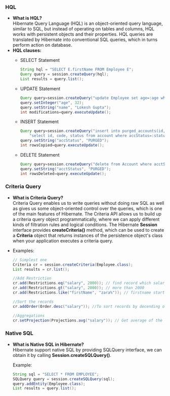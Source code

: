 ### HQL

- **What is HQL?**  
  Hibernate Query Language (HQL) is an object-oriented query language, similar to SQL, but instead of operating on tables and columns, HQL works with persistent objects and their properties. HQL queries are translated by Hibernate into conventional SQL queries, which in turns perform action on database.
- **HQL clauses:**  
    - SELECT Statement

        ```java
        String hql = "SELECT E.firstName FROM Employee E";
        Query query = session.createQuery(hql);
        List results = query.list();
        ```

    - UPDATE Statement

        ```java
        Query query=session.createQuery("update Employee set age=:age where name=:name");
        query.setInteger("age", 32);
        query.setString("name", "Lokesh Gupta");
        int modifications=query.executeUpdate();
        ```

    - INSERT Statement

        ```java
        Query query=session.createQuery("insert into purged_accounts(id, code, status) "+
            "select id, code, status from account where accStatus=:status");
        query.setString("accStatus", "PURGED");
        int rowsCopied=query.executeUpdate();
        ```

    - DELETE Statement

        ```java
        Query query=session.createQuery("delete from Account where acctStatus=:status");
        query.setString("acctStatus", "PURGED");
        int rowsDeleted=query.executeUpdate();
        ```


### Criteria Query

- **What is Criteria Query?**  
  Criteria Query enables us to write queries without doing raw SQL as well as gives us some object-oriented control over the queries, which is one of the main features of Hibernate. The Criteria API allows us to build up a criteria query object programmatically, where we can apply different kinds of filtration rules and logical conditions.
  The Hibernate **Session** interface provides **createCriteria()** method, which can be used to create a **Criteria** object that returns instances of the persistence object's class when your application executes a criteria query.
- Examples:

    ```java
    // Simplest one
    Criteria cr = session.createCriteria(Employee.class);
    List results = cr.list();
    
    //Add Restriction
    cr.add(Restrictions.eq("salary", 2000)); // find record which salary is 2000
    cr.add(Restrictions.gt("salary", 2000)); // more than 2000
    cr.add(Restrictions.like("firstName", "zara%")); // firstname start with "zara"
    
    //Sort the records
    cr.addOrder(Order.desc("salary")); //To sort records by decending order
    
    //Aggregations
    cr.setProjection(Projections.avg("salary")); // Get average of the salary column
    ```


### Native SQL

- **What is Native SQL in Hibernate?**  
  Hibernate support native SQL by providing SQLQuery interface, we can obtain it by calling **Session.createSQLQuery()**.

  Example:

    ```java
    String sql = "SELECT * FROM EMPLOYEE";
    SQLQuery query = session.createSQLQuery(sql);
    query.addEntity(Employee.class);
    List results = query.list();
    ```